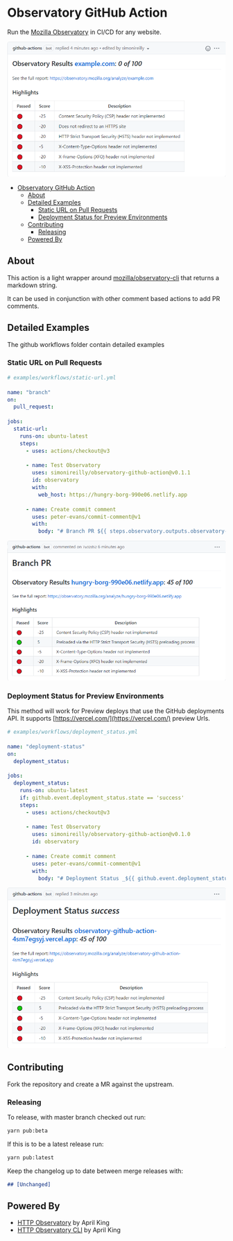 # Observatory GitHub Action

Run the [Mozilla Observatory](https://observatory.mozilla.org/) in CI/CD for any website.

![GitHub comment showing output from observatory report](.readme/example.png)

- [Observatory GitHub Action](#observatory-github-action)
  - [About](#about)
  - [Detailed Examples](#detailed-examples)
    - [Static URL on Pull Requests](#static-url-on-pull-requests)
    - [Deployment Status for Preview Environments](#deployment-status-for-preview-environments)
  - [Contributing](#contributing)
    - [Releasing](#releasing)
  - [Powered By](#powered-by)

## About

This action is a light wrapper around [mozilla/observatory-cli](https://github.com/mozilla/observatory-cli) that returns a markdown string.

It can be used in conjunction with other comment based actions to add PR comments.

## Detailed Examples

The github workflows folder contain detailed examples

### Static URL on Pull Requests

```yaml
# examples/workflows/static-url.yml

name: "branch"
on:
  pull_request:

jobs:
  static-url:
    runs-on: ubuntu-latest
    steps:
      - uses: actions/checkout@v3

      - name: Test Observatory
        uses: simonireilly/observatory-github-action@v0.1.1
        id: observatory
        with:
          web_host: https://hungry-borg-990e06.netlify.app

      - name: Create commit comment
        uses: peter-evans/commit-comment@v1
        with:
          body: "# Branch PR ${{ steps.observatory.outputs.observatory-report }}"

```

![GitHub comment showing output from observatory report](.readme/static-url.png)

### Deployment Status for Preview Environments

This method will work for Preview deploys that use the GitHub deployments API. It supports [https://vercel.com/](https://vercel.com/) preview Urls.

```yaml
# examples/workflows/deployment_status.yml

name: "deployment-status"
on:
  deployment_status:

jobs:
  deployment_status:
    runs-on: ubuntu-latest
    if: github.event.deployment_status.state == 'success'
    steps:
      - uses: actions/checkout@v3

      - name: Test Observatory
        uses: simonireilly/observatory-github-action@v0.1.0
        id: observatory

      - name: Create commit comment
        uses: peter-evans/commit-comment@v1
        with:
          body: "# Deployment Status _${{ github.event.deployment_status.state }}_ ${{ steps.observatory.outputs.observatory-report }}"
```

![GitHub comment showing output from observatory report](.readme/deployment-status.png)

## Contributing

Fork the repository and create a MR against the upstream.

### Releasing

To release, with master branch checked out run:

```bash
yarn pub:beta
```

If this is to be a latest release run:

```bash
yarn pub:latest
```

Keep the changelog up to date between merge releases with:

```markdown
## [Unchanged]
```

## Powered By

- [HTTP Observatory](https://github.com/mozilla/http-observatory) by April King
- [HTTP Observatory CLI](https://github.com/mozilla/observatory-cli) by April King
